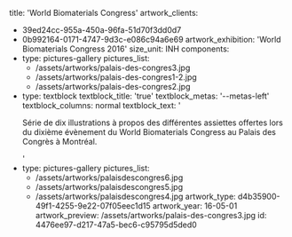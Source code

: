 title: 'World Biomaterials Congress'
artwork_clients:
  - 39ed24cc-955a-450a-96fa-51d70f3dd0d7
  - 0b992164-0171-4747-9d3c-e086c94a6e69
artwork_exhibition: 'World Biomaterials Congress 2016'
size_unit: INH
components:
  -
    type: pictures-gallery
    pictures_list:
      - /assets/artworks/palais-des-congres3.jpg
      - /assets/artworks/palais-des-congres1-2.jpg
      - /assets/artworks/palais-des-congres2.jpg
  -
    type: textblock
    textblock_title: 'true'
    textblock_metas: '--metas-left'
    textblock_columns: normal
    textblock_text: '<p>Série de dix illustrations à propos des différentes assiettes offertes lors du dixième évènement du World Biomaterials Congress au Palais des Congrès à Montréal.</p>'
  -
    type: pictures-gallery
    pictures_list:
      - /assets/artworks/palaisdescongres6.jpg
      - /assets/artworks/palaisdescongres5.jpg
      - /assets/artworks/palaisdescongres4.jpg
artwork_type: d4b35900-49f1-4255-9e22-07f05eec1d15
artwork_year: 16-05-01
artwork_preview: /assets/artworks/palais-des-congres3.jpg
id: 4476ee97-d217-47a5-bec6-c95795d5ded0

